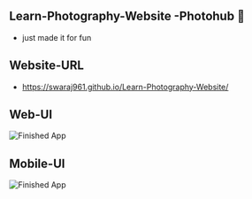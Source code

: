 ## Learn-Photography-Website -Photohub 📸
- just made it for fun 

## Website-URL
- https://swaraj961.github.io/Learn-Photography-Website/


## Web-UI

![Finished App](https://github.com/swaraj961/Learn-Photography-Website/blob/master/photographyweb-min.gif)

## Mobile-UI
![Finished App](https://github.com/swaraj961/Learn-Photography-Website/blob/master/photographyweb2.gif)


